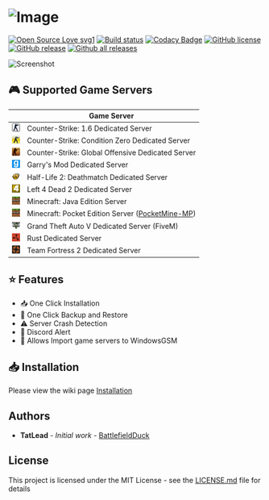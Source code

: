 # ![Image](https://tatlead.com/WindowsGSM/screenshot/WindowsGSM_v1.png)
[![Open Source Love svg1](https://badges.frapsoft.com/os/v1/open-source.svg?v=103)](https://github.com/BattlefieldDuck/WindowsGSM/)
[![Build status](https://ci.appveyor.com/api/projects/status/ttaomnayo3gidf2g?svg=true)](https://ci.appveyor.com/project/BattlefieldDuck/windowsgsm)
[![Codacy Badge](https://api.codacy.com/project/badge/Grade/02a105dad6a34de6a15ff1f7fd7ee423)](https://app.codacy.com/app/BattlefieldDuck/WindowsGSM?utm_source=github.com&utm_medium=referral&utm_content=BattlefieldDuck/WindowsGSM&utm_campaign=Badge_Grade_Dashboard)
[![GitHub license](https://img.shields.io/github/license/BattlefieldDuck/WindowsGSM.svg)](https://github.com/BattlefieldDuck/WindowsGSM/blob/master/LICENSE)
[![GitHub release](https://img.shields.io/github/release/BattlefieldDuck/WindowsGSM.svg)](https://github.com/BattlefieldDuck/WindowsGSM/releases/)
[![Github all releases](https://img.shields.io/github/downloads/BattlefieldDuck/WindowsGSM/total.svg)](https://github.com/BattlefieldDuck/WindowsGSM/releases/)

![Screenshot](https://windowsgsm.com/assets/images/WindowsGSM-v1.6.0.png)

## 🎮 Supported Game Servers
|               |   Game Server   |
| ------------- | --------------- |
| ![logo](WindowsGSM/Images/games/cs.png?raw=true)   | Counter-Strike: 1.6 Dedicated Server              |
| ![logo](WindowsGSM/Images/games/cscz.png?raw=true) | Counter-Strike: Condition Zero Dedicated Server   |
| ![logo](WindowsGSM/Images/games/csgo.png?raw=true) | Counter-Strike: Global Offensive Dedicated Server |
| ![logo](WindowsGSM/Images/games/gmod.png?raw=true) | Garry's Mod Dedicated Server                      |
| ![logo](WindowsGSM/Images/games/hl2dm.png?raw=true)| Half-Life 2: Deathmatch Dedicated Server          |
| ![logo](WindowsGSM/Images/games/l4d2.png?raw=true) | Left 4 Dead 2 Dedicated Server                    |
| ![logo](WindowsGSM/Images/games/mc.png?raw=true)   | Minecraft: Java Edition Server                    |
| ![logo](WindowsGSM/Images/games/mcpe.png?raw=true) | Minecraft: Pocket Edition Server ([PocketMine-MP](https://github.com/pmmp/PocketMine-MP)) |
| ![logo](WindowsGSM/Images/games/gta5.png?raw=true) | Grand Theft Auto V Dedicated Server (FiveM)       |
| ![logo](WindowsGSM/Images/games/rust.png?raw=true) | Rust Dedicated Server                             |
| ![logo](WindowsGSM/Images/games/tf2.png?raw=true)  | Team Fortress 2 Dedicated Server                  |

## ⭐ Features
* 📥 One Click Installation
* 💾 One Click Backup and Restore
* ⚠️ Server Crash Detection
* 📲 Discord Alert
* 💌 Allows Import game servers to WindowsGSM

## 📥 Installation
Please view the wiki page [Installation](https://github.com/BattlefieldDuck/WindowsGSM/wiki/Installation)

## Authors
* **TatLead** - *Initial work* - [BattlefieldDuck](https://github.com/BattlefieldDuck)

## License
This project is licensed under the MIT License - see the [LICENSE.md](https://github.com/BattlefieldDuck/WindowsGSM/blob/master/LICENSE) file for details
